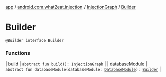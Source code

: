 [app](../../../index.md) / [android.com.what2eat.injection](../../index.md) / [InjectionGraph](../index.md) / [Builder](./index.md)

# Builder

`@Builder interface Builder`

### Functions

| [build](build.md) | `abstract fun build(): `[`InjectionGraph`](../index.md) |
| [databaseModule](database-module.md) | `abstract fun databaseModule(databaseModule: `[`DatabaseModule`](../../-database-module/index.md)`): `[`Builder`](./index.md) |

